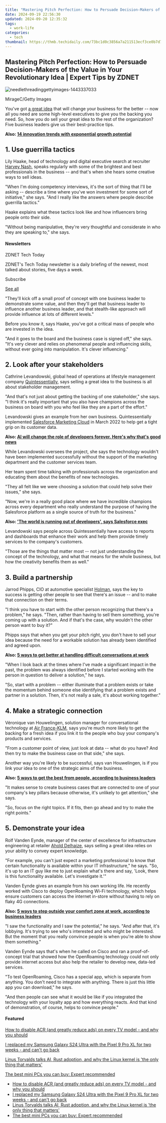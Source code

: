 ```yaml
---
title: "Mastering Pitch Perfection: How to Persuade Decision-Makers of the Value in Your Revolutionary Idea | Expert Tips by ZDNET"
date: 2024-09-19 22:56:30
updated: 2024-09-20 12:35:32
tags:
  - work-life
categories:
  - tech
thumbnail: https://thmb.techidaily.com/73bc1d0c3856a7a211513ecf3ce0b7d7e8f0b9c63de7c46849c7b8605b7802d4.jpg
---
```


## Mastering Pitch Perfection: How to Persuade Decision-Makers of the Value in Your Revolutionary Idea | Expert Tips by ZDNET

![needlethreadinggettyimages-1443337033](https://www.zdnet.com/a/img/resize/6c8e6205889888bb58f4c0ca3ff1c1cf111d234f/2023/09/29/f007e552-6f79-41a3-ab5d-4cf7e7367605/needlethreadinggettyimages-1443337033.jpg?auto=webp&width=1280)

MirageC/Getty Images

You've got [a great idea](https://www.zdnet.com/article/building-a-culture-of-innovation-starts-with-people-not-technology/) that will change your business for the better -- now all you need are some high-level executives to give you the backing you need. So, how you do sell your great idea to the rest of the organization? Five business leaders give us their best-practice tips.

**Also: [14 innovation trends with exponential growth potential](https://www.zdnet.com/article/14-innovation-trends-with-exponential-growth-potential-arks-big-ideas-2023/)** 

## 1\. Use guerrilla tactics

Lily Haake, head of technology and digital executive search at recruiter [Harvey Nash](https://www.harveynashusa.com/), speaks regularly with some of the brightest and best professionals in the business -- and that's when she hears some creative ways to sell ideas.

"When I'm doing competency interviews, it's the sort of thing that I'll be asking -- describe a time where you've won investment for some sort of initiative," she says. "And I really like the answers where people describe guerrilla tactics." 

Haake explains what these tactics look like and how influencers bring people onto their side.

"Without being manipulative, they're very thoughtful and considerate in who they are speaking to," she says. 

#### Newsletters

ZDNET Tech Today

ZDNET's Tech Today newsletter is a daily briefing of the newest, most talked about stories, five days a week.

 Subscribe

[See all](https://www.zdnet.com/newsletters/)

"They'll kick off a small proof of concept with one business leader to demonstrate some value, and then they'll get that business leader to influence another business leader, and that stealth-like approach will provide influence at lots of different levels." 

Before you know it, says Haake, you've got a critical mass of people who are invested in the idea.

"And it goes to the board and the business case is signed off," she says. "It's very clever and relies on phenomenal people and influencing skills, without ever going into manipulation. It's clever influencing."

## 2\. Look after your stakeholders

Cathrine Levandowski, global head of operations at lifestyle management company [Quintessentially](https://quintessentially.com/), says selling a great idea to the business is all about stakeholder management. 

"And that's not just about getting the backing of one stakeholder," she says. "I think it's really important that you also have champions across the business on board with you who feel like they are a part of the effort."

Levandowski gives an example from her own business. Quintessentially implemented [Salesforce Marketing Cloud](https://www.salesforce.org/) in March 2022 to help get a tight grip on its customer data. 

**Also: [AI will change the role of developers forever. Here's why that's good news](https://www.zdnet.com/article/ai-will-change-the-role-of-developers-forever-heres-why-thats-good-news/)**

While Levandowski oversees the project, she says the technology wouldn't have been implemented successfully without the support of the marketing department and the customer services team.

Her team spent time talking with professionals across the organization and educating them about the benefits of new technologies.

"They all felt like we were choosing a solution that could help solve their issues," she says. 

"Now, we're in a really good place where we have incredible champions across every department who really understand the purpose of having the Salesforce platform as a single source of truth for the business."

**Also: ['The world is running out of developers', says Salesforce exec](https://www.zdnet.com/article/the-world-is-running-out-of-developers-says-salesforce-exec/)**

Levandowski says people across Quintessentially have access to reports and dashboards that enhance their work and help them provide timely services to the company's customers. 

"Those are the things that matter most -- not just understanding the concept of the technology, and what that means for the whole business, but how the creativity benefits them as well."

## 3\. Build a partnership

Jarrod Phipps, CIO at automotive specialist [Holman](https://www.holmanauto.com/), says the key to success is getting other people to see that there's an issue -- and to make that connection on their terms.

"I think you have to start with the other person recognizing that there's a problem," he says. "Then, rather than having to sell them something, you're coming up with a solution. And if that's the case, why wouldn't the other person want to buy it?" 

Phipps says that when you get your pitch right, you don't have to sell your idea because the need for a workable solution has already been identified and agreed upon.

**Also: [5 ways to get better at handling difficult conversations at work](https://www.zdnet.com/article/5-ways-to-get-better-at-handling-difficult-conversations-at-work/)**

"When I look back at the times where I've made a significant impact in the past, the problem was always identified before I started working with the person in question to deliver a solution," he says.

"So, start with a problem -- either illuminate that a problem exists or take the momentum behind someone else identifying that a problem exists and partner in a solution. Then, it's not really a sale, it's about working together."

## 4\. Make a strategic connection

Véronique van Houwelingen, solution manager for conversational technology at [Air France-KLM](https://www.airfranceklm.com/en), says you're much more likely to get the backing for a fresh idea if you link it to the people who buy your company's products and services.

"From a customer point of view, just look at data -- what do you have? And then try to make the business case on that side," she says. 

Another way you're likely to be successful, says van Houwelingen, is if you link your idea to one of the strategic aims of the business. 

**Also: [5 ways to get the best from people, according to business leaders](https://www.zdnet.com/home-and-office/work-life/five-ways-to-get-the-best-from-people-at-work/)**

"It makes sense to create business cases that are connected to one of your company's key pillars because otherwise, it's unlikely to get attention," she says. 

"So, focus on the right topics. If it fits, then go ahead and try to make the right points."

## 5\. Demonstrate your idea

Rolf Vanden Eynde, manager of the center of excellence for infrastructure engineering at retailer [Ahold Delhaize](https://www.aholddelhaize.com/), says selling a great idea relies on your ability to convey expert knowledge.

"For example, you can't just expect a marketing professional to know that certain functionality is available within your IT infrastructure," he says. "So, it's up to an IT guy like me to just explain what's there and say, 'Look, there is this functionality available. Let's investigate it.'" 

Vanden Eynde gives an example from his own working life. He recently worked with Cisco to deploy OpenRoaming Wi-Fi technology, which helps ensure customers can access the internet in-store without having to rely on flaky 4G connections.

**Also: [5 ways to step outside your comfort zone at work, according to business leaders](https://www.zdnet.com/home-and-office/work-life/5-ways-to-step-outside-your-comfort-zone-at-work-according-to-business-leaders/)**

"I saw the functionality and I saw the potential," he says. "And after that, it's lobbying. It's trying to see who's interested and who might be interested. But the moment that you really convince people is when you're able to show them something."

Vanden Eynde says that's when he called on Cisco and ran a proof-of-concept trial that showed how the OpenRoaming technology could not only provide internet access but also help the retailer to develop new, data-led services.

"To test OpenRoaming, Cisco has a special app, which is separate from anything. You don't need to integrate with anything. There is just this little app you can download," he says.

"And then people can see what it would be like if you integrated the technology with your loyalty app and how everything reacts. And that kind of demonstration, of course, helps to convince people."

#### Featured

[How to disable ACR (and greatly reduce ads) on every TV model - and why you should](https://www.zdnet.com/article/how-to-disable-acr-and-greatly-reduce-ads-on-every-tv-model-and-why-you-should/ "How to disable ACR (and greatly reduce ads) on every TV model - and why you should")

[I replaced my Samsung Galaxy S24 Ultra with the Pixel 9 Pro XL for two weeks - and can't go back](https://www.zdnet.com/article/i-replaced-my-samsung-galaxy-s24-ultra-with-the-pixel-9-pro-xl-for-two-weeks-and-cant-go-back/ "I replaced my Samsung Galaxy S24 Ultra with the Pixel 9 Pro XL for two weeks - and can't go back")

[Linus Torvalds talks AI, Rust adoption, and why the Linux kernel is 'the only thing that matters'](https://www.zdnet.com/article/linus-torvalds-talks-ai-rust-adoption-and-why-the-linux-kernel-is-the-only-thing-that-matters/ "Linus Torvalds talks AI, Rust adoption, and why the Linux kernel is 'the only thing that matters'")

[The best mini PCs you can buy: Expert recommended](https://www.zdnet.com/article/best-mini-pc/ "The best mini PCs you can buy: Expert recommended")

* [How to disable ACR (and greatly reduce ads) on every TV model - and why you should](https://www.zdnet.com/article/how-to-disable-acr-and-greatly-reduce-ads-on-every-tv-model-and-why-you-should/ "How to disable ACR (and greatly reduce ads) on every TV model - and why you should")
* [I replaced my Samsung Galaxy S24 Ultra with the Pixel 9 Pro XL for two weeks - and can't go back](https://www.zdnet.com/article/i-replaced-my-samsung-galaxy-s24-ultra-with-the-pixel-9-pro-xl-for-two-weeks-and-cant-go-back/ "I replaced my Samsung Galaxy S24 Ultra with the Pixel 9 Pro XL for two weeks - and can't go back")
* [Linus Torvalds talks AI, Rust adoption, and why the Linux kernel is 'the only thing that matters'](https://www.zdnet.com/article/linus-torvalds-talks-ai-rust-adoption-and-why-the-linux-kernel-is-the-only-thing-that-matters/ "Linus Torvalds talks AI, Rust adoption, and why the Linux kernel is 'the only thing that matters'")
* [The best mini PCs you can buy: Expert recommended](https://www.zdnet.com/article/best-mini-pc/ "The best mini PCs you can buy: Expert recommended")

<ins class="adsbygoogle"
     style="display:block"
     data-ad-format="autorelaxed"
     data-ad-client="ca-pub-7571918770474297"
     data-ad-slot="1223367746"></ins>



<ins class="adsbygoogle"
     style="display:block"
     data-ad-client="ca-pub-7571918770474297"
     data-ad-slot="8358498916"
     data-ad-format="auto"
     data-full-width-responsive="true"></ins>
